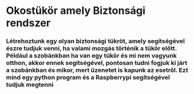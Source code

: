# Okostükör amely Biztonsági rendszer

### Létrehoztunk egy olyan biztonsági tükröt, amely segítségével észre tudjuk venni, ha valami mozgás történik a tükör előtt. Például a szobánkban ha van egy tükör és mi nem vagyunk otthon, akkor ennek segítségével, pontosan tudni fogjuk ki járt a szobánkban és mikor, mert üzenetet is kapunk az esetről. Ezt mind egy python program és a Raspberrypi segítségével tudjuk megtenni
